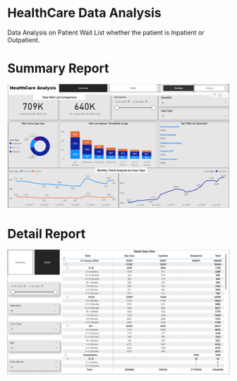 # HealthCare Data Analysis
Data Analysis on Patient Wait List whether the patient is Inpatient or Outpatient.

# Summary Report
![](https://github.com/naveen12334/HealthCare-Data-Analysis/blob/main/Images/Summary.png)

# Detail Report
![](https://github.com/naveen12334/HealthCare-Data-Analysis/blob/main/Images/Detail.png)
